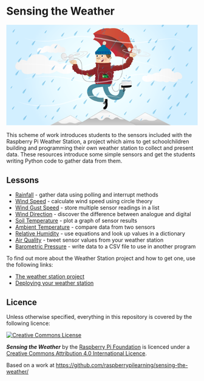 # Sensing the Weather

![Sensing the weather cover image](cover.png)

This scheme of work introduces students to the sensors included with the Raspberry Pi Weather Station, a project which aims to get schoolchildren building and programming their own weather station to collect and present data. These resources introduce some simple sensors and get the students writing Python code to gather data from them. 

## Lessons

- [Rainfall](rainfall/lesson.md) - gather data using polling and interrupt methods
- [Wind Speed](wind_speed/lesson.md) - calculate wind speed using circle theory
- [Wind Gust Speed](wind_gust_speed/lesson.md) - store multiple sensor readings in a list
- [Wind Direction](wind_direction/lesson.md) - discover the difference between analogue and digital
- [Soil Temperature](soil_temperature/lesson.md) - plot a graph of sensor results
- [Ambient Temperature](ambient_temperature/lesson.md) - compare data from two sensors
- [Relative Humidity](relative_humidity/lesson.md) - use equations and look up values in a dictionary
- [Air Quality](air_quality/lesson.md) - tweet sensor values from your weather station
- [Barometric Pressure](barometric_pressure/lesson.md) - write data to a CSV file to use in another program




To find out more about the Weather Station project and how to get one, use the following links:

- [The weather station project](http://www.raspberrypi.org/school-weather-station-project/) 
- [Deploying your weather station](https://www.raspberrypi.org/learning/weather-station-guide) 



## Licence

Unless otherwise specified, everything in this repository is covered by the following licence:

[![Creative Commons License](http://i.creativecommons.org/l/by-sa/4.0/88x31.png)](http://creativecommons.org/licenses/by-sa/4.0/)

***Sensing the Weather*** by the [Raspberry Pi Foundation](http://www.raspberrypi.org) is licenced under a [Creative Commons Attribution 4.0 International Licence](http://creativecommons.org/licenses/by-sa/4.0/).

Based on a work at https://github.com/raspberrypilearning/sensing-the-weather/
